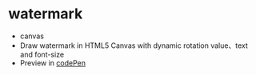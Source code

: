 # watermark
- canvas
- Draw watermark in HTML5 Canvas with dynamic rotation value、text and font-size
- Preview in [codePen](https://codepen.io/GitKou/pen/oELXVp?editors=1010)
